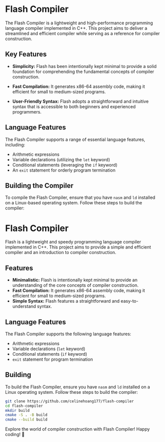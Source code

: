 # Flash Compiler

The Flash Compiler is a lightweight and high-performance programming language compiler implemented in C++. This project aims to deliver a streamlined and efficient compiler while serving as a reference for compiler construction.

## Key Features

- **Simplicity:** Flash has been intentionally kept minimal to provide a solid foundation for comprehending the fundamental concepts of compiler construction.

- **Fast Compilation:** It generates x86-64 assembly code, making it efficient for small to medium-sized programs.

- **User-Friendly Syntax:** Flash adopts a straightforward and intuitive syntax that is accessible to both beginners and experienced programmers.

## Language Features

The Flash Compiler supports a range of essential language features, including:

- Arithmetic expressions
- Variable declarations (utilizing the `let` keyword)
- Conditional statements (leveraging the `if` keyword)
- An `exit` statement for orderly program termination

## Building the Compiler

To compile the Flash Compiler, ensure that you have `nasm` and `ld` installed on a Linux-based operating system. Follow these steps to build the compiler:


# Flash Compiler

Flash is a lightweight and speedy programming language compiler implemented in C++. This project aims to provide a simple and efficient compiler and an introduction to compiler construction. 

## Features

- **Minimalistic:** Flash is intentionally kept minimal to provide an understanding of the core concepts of compiler construction.
- **Fast Compilation:** It generates x86-64 assembly code, making it efficient for small to medium-sized programs.
- **Simple Syntax:** Flash features a straightforward and easy-to-understand syntax.

## Language Features

The Flash Compiler supports the following language features:
- Arithmetic expressions
- Variable declarations (`let` keyword)
- Conditional statements (`if` keyword)
- `exit` statement for program termination

## Building

To build the Flash Compiler, ensure you have `nasm` and `ld` installed on a Linux operating system. Follow these steps to build the compiler:

```bash
git clone https://github.com/celinehoang177/flash-compiler
cd flash-compiler
mkdir build
cmake -S . -B build
cmake --build build
```

Explore the world of compiler construction with Flash Compiler! Happy coding! 🚀
